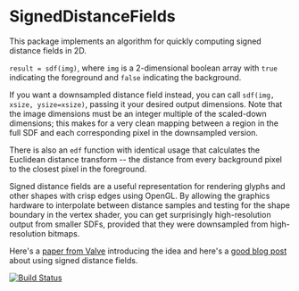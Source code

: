# SignedDistanceFields

This package implements an algorithm for quickly computing signed distance fields in 2D.

`result = sdf(img)`, where `img` is a 2-dimensional boolean array with `true` indicating the foreground and `false` indicating the background.

If you want a downsampled distance field instead, you can call `sdf(img, xsize, ysize=xsize)`, passing it your desired output dimensions. Note that the image dimensions must be an integer multiple of the scaled-down dimensions; this makes for a very clean mapping between a region in the full SDF and each corresponding pixel in the downsampled version.

There is also an `edf` function with identical usage that calculates the Euclidean distance transform -- the distance from every background pixel to the closest pixel in the foreground.

Signed distance fields are a useful representation for rendering glyphs and other shapes with crisp edges using OpenGL. By allowing the graphics hardware to interpolate between distance samples and testing for the shape boundary in the vertex shader, you can get surprisingly high-resolution output from smaller SDFs, provided that they were downsampled from high-resolution bitmaps.

Here's a [paper from Valve](http://www.valvesoftware.com/publications/2007/SIGGRAPH2007_AlphaTestedMagnification.pdf) introducing the idea and here's a [good blog post](https://www.mapbox.com/blog/text-signed-distance-fields/) about using signed distance fields.

[![Build Status](https://travis-ci.org/yurivish/SignedDistanceFields.jl.svg?branch=master)](https://travis-ci.org/yurivish/SignedDistanceFields.jl)
